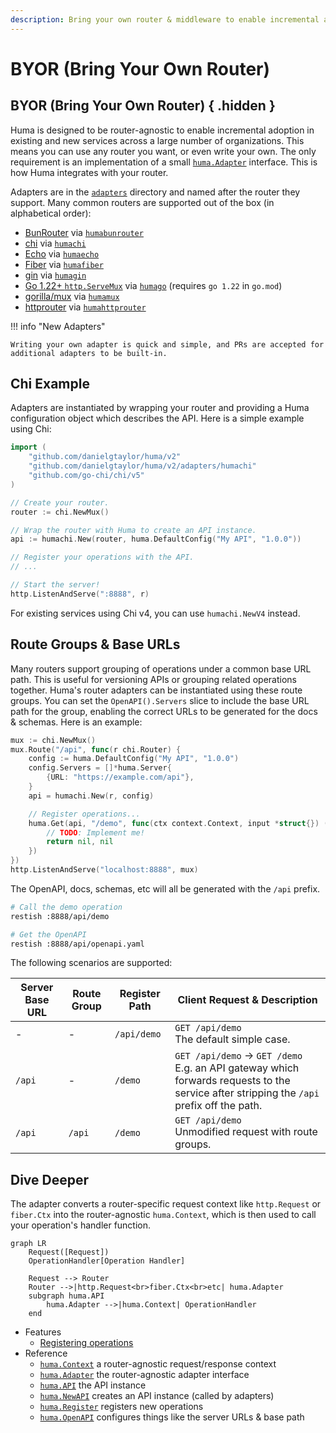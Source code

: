```yaml
---
description: Bring your own router & middleware to enable incremental adoption across a large number of organizations.
---
```


# BYOR (Bring Your Own Router)

## BYOR (Bring Your Own Router) { .hidden }

Huma is designed to be router-agnostic to enable incremental adoption in existing and new services across a large number of organizations. This means you can use any router you want, or even write your own. The only requirement is an implementation of a small [`huma.Adapter`](https://pkg.go.dev/github.com/danielgtaylor/huma/v2#Adapter) interface. This is how Huma integrates with your router.

Adapters are in the [`adapters`](https://github.com/danielgtaylor/huma/tree/main/adapters) directory and named after the router they support. Many common routers are supported out of the box (in alphabetical order):

-   [BunRouter](https://bunrouter.uptrace.dev/) via [`humabunrouter`](https://pkg.go.dev/github.com/danielgtaylor/huma/v2/adapters/humabunrouter)
-   [chi](https://github.com/go-chi/chi) via [`humachi`](https://pkg.go.dev/github.com/danielgtaylor/huma/v2/adapters/humachi)
-   [Echo](https://echo.labstack.com/) via [`humaecho`](https://pkg.go.dev/github.com/danielgtaylor/huma/v2/adapters/humaecho)
-   [Fiber](https://gofiber.io/) via [`humafiber`](https://pkg.go.dev/github.com/danielgtaylor/huma/v2/adapters/humafiber)
-   [gin](https://gin-gonic.com/) via [`humagin`](https://pkg.go.dev/github.com/danielgtaylor/huma/v2/adapters/humagin)
-   [Go 1.22+ `http.ServeMux`](https://pkg.go.dev/net/http@master#ServeMux) via [`humago`](https://pkg.go.dev/github.com/danielgtaylor/huma/v2/adapters/humago) (requires `go 1.22` in `go.mod`)
-   [gorilla/mux](https://github.com/gorilla/mux) via [`humamux`](https://pkg.go.dev/github.com/danielgtaylor/huma/v2/adapters/humamux)
-   [httprouter](https://github.com/julienschmidt/httprouter) via [`humahttprouter`](https://pkg.go.dev/github.com/danielgtaylor/huma/v2/adapters/humahttprouter)

!!! info "New Adapters"

    Writing your own adapter is quick and simple, and PRs are accepted for additional adapters to be built-in.

## Chi Example

Adapters are instantiated by wrapping your router and providing a Huma configuration object which describes the API. Here is a simple example using Chi:

```go title="main.go"
import (
	"github.com/danielgtaylor/huma/v2"
	"github.com/danielgtaylor/huma/v2/adapters/humachi"
	"github.com/go-chi/chi/v5"
)

// Create your router.
router := chi.NewMux()

// Wrap the router with Huma to create an API instance.
api := humachi.New(router, huma.DefaultConfig("My API", "1.0.0"))

// Register your operations with the API.
// ...

// Start the server!
http.ListenAndServe(":8888", r)
```

For existing services using Chi v4, you can use `humachi.NewV4` instead.

## Route Groups & Base URLs

Many routers support grouping of operations under a common base URL path. This is useful for versioning APIs or grouping related operations together. Huma's router adapters can be instantiated using these route groups. You can set the `OpenAPI().Servers` slice to include the base URL path for the group, enabling the correct URLs to be generated for the docs & schemas. Here is an example:

```go title="main.go"
mux := chi.NewMux()
mux.Route("/api", func(r chi.Router) {
	config := huma.DefaultConfig("My API", "1.0.0")
	config.Servers = []*huma.Server{
		{URL: "https://example.com/api"},
	}
	api = humachi.New(r, config)

	// Register operations...
	huma.Get(api, "/demo", func(ctx context.Context, input *struct{}) (*struct{}, error) {
		// TODO: Implement me!
		return nil, nil
	})
})
http.ListenAndServe("localhost:8888", mux)
```

The OpenAPI, docs, schemas, etc will all be generated with the `/api` prefix.

```sh title="Shell"
# Call the demo operation
restish :8888/api/demo

# Get the OpenAPI
restish :8888/api/openapi.yaml
```

The following scenarios are supported:

| Server Base URL | Route Group | Register Path | Client Request & Description                                                                                                                        |
| --------------- | ----------- | ------------- | --------------------------------------------------------------------------------------------------------------------------------------------------- |
| -               | -           | `/api/demo`   | `GET /api/demo` <br/> The default simple case.                                                                                                      |
| `/api`          | -           | `/demo`       | `GET /api/demo` &rarr; `GET /demo` <br/> E.g. an API gateway which forwards requests to the service after stripping the `/api` prefix off the path. |
| `/api`          | `/api`      | `/demo`       | `GET /api/demo` <br/> Unmodified request with route groups.                                                                                         |

## Dive Deeper

The adapter converts a router-specific request context like `http.Request` or `fiber.Ctx` into the router-agnostic `huma.Context`, which is then used to call your operation's handler function.

```mermaid
graph LR
	Request([Request])
	OperationHandler[Operation Handler]

	Request --> Router
	Router -->|http.Request<br>fiber.Ctx<br>etc| huma.Adapter
	subgraph huma.API
		huma.Adapter -->|huma.Context| OperationHandler
	end
```

-   Features
    -   [Registering operations](./operations.md)
-   Reference
    -   [`huma.Context`](https://pkg.go.dev/github.com/danielgtaylor/huma/v2#Context) a router-agnostic request/response context
    -   [`huma.Adapter`](https://pkg.go.dev/github.com/danielgtaylor/huma/v2#Adapter) the router-agnostic adapter interface
    -   [`huma.API`](https://pkg.go.dev/github.com/danielgtaylor/huma/v2#API) the API instance
    -   [`huma.NewAPI`](https://pkg.go.dev/github.com/danielgtaylor/huma/v2#NewAPI) creates an API instance (called by adapters)
    -   [`huma.Register`](https://pkg.go.dev/github.com/danielgtaylor/huma/v2#Register) registers new operations
    -   [`huma.OpenAPI`](https://pkg.go.dev/github.com/danielgtaylor/huma/v2#OpenAPI) configures things like the server URLs & base path
